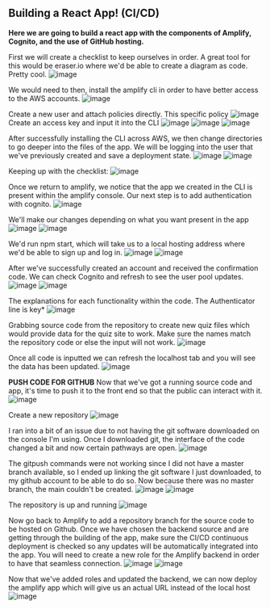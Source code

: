 ## Building a React App! (CI/CD)

**Here we are going to build a react app with the components of Amplify, Cognito, and the use of GitHub hosting.**

First we will create a checklist to keep ourselves in order. A great tool for this would be eraser.io where we'd be able to create a diagram as code. Pretty cool. 
![image](https://github.com/Nateil503/Nateil503.github.io/assets/114696114/af5df273-466b-4924-923a-5a6d9e33b5f1)

We would need to then, install the amplify cli in order to have better access to the AWS accounts. 
![image](https://github.com/Nateil503/Nateil503.github.io/assets/114696114/ab782eb7-44cf-4bcc-b94c-28cd4fd18c49)

Create a new user and attach policies directly. This specific policy
![image](https://github.com/Nateil503/Nateil503.github.io/assets/114696114/bce06285-53f3-40c1-9acb-5a3a063b6c50)
Create an access key and input it into the CLI
![image](https://github.com/Nateil503/Nateil503.github.io/assets/114696114/dc6db5d4-cde7-4d54-ab06-fb75d7b02558)
![image](https://github.com/Nateil503/Nateil503.github.io/assets/114696114/081b92a6-254f-47c2-9ccd-99b299e781d0)
![image](https://github.com/Nateil503/Nateil503.github.io/assets/114696114/4a8f0b03-4553-405f-b51e-10a8037261b7)

After successfully installing the CLI across AWS, we then change directories to go deeper into the files of the app. We will be logging into the user that we've previously created and save a deployment state. 
![image](https://github.com/Nateil503/Nateil503.github.io/assets/114696114/9959d49e-d48a-4b88-8b26-1ff5aae0ccbf)
![image](https://github.com/Nateil503/Nateil503.github.io/assets/114696114/01274059-a1f3-4b91-93f7-97e39183f485)

Keeping up with the checklist:
![image](https://github.com/Nateil503/Nateil503.github.io/assets/114696114/992f305a-75ff-4b3c-8b9b-bb8f7da77af2)

Once we return to amplify, we notice that the app we created in the CLI is present within the amplify console. Our next step is to add authentication with cognito. 
![image](https://github.com/Nateil503/Nateil503.github.io/assets/114696114/c92470c6-fe1e-4e64-87a7-4675eabb6c57)

We'll make our changes depending on what you want present in the app 
![image](https://github.com/Nateil503/Nateil503.github.io/assets/114696114/13d02c56-6c4e-4d8d-8e92-81ae5a76eac3)
![image](https://github.com/Nateil503/Nateil503.github.io/assets/114696114/3a249136-e86d-4782-a819-684659d8a52d)

We'd run npm start, which will take us to a local hosting address where we'd be able to sign up and log in. 
![image](https://github.com/Nateil503/Nateil503.github.io/assets/114696114/0d57daed-7540-4fd4-8760-5147f7075b2f)
![image](https://github.com/Nateil503/Nateil503.github.io/assets/114696114/b7b90d4f-8b43-43dd-b1e5-5278e43a22f3)

After we've successfully created an account and received the confirmation code. We can check Cognito and refresh to see the user pool updates. 
![image](https://github.com/Nateil503/Nateil503.github.io/assets/114696114/41b08536-0785-4755-a9eb-63df343a46dd)
![image](https://github.com/Nateil503/Nateil503.github.io/assets/114696114/8eb85b51-79b1-4817-9fba-d894488ecfe6)

The explanations for each functionality within the code. The Authenticator line is key*
![image](https://github.com/Nateil503/Nateil503.github.io/assets/114696114/e3baf804-25cd-4e10-89b6-ccf1a4050535)

Grabbing source code from the repository to create new quiz files which would provide data for the quiz site to work. Make sure the names match the repository code or else the input will not work. 
![image](https://github.com/Nateil503/Nateil503.github.io/assets/114696114/3e10b41c-80de-462d-b4ae-85417920776e)

Once all code is inputted we can refresh the localhost tab and you will see the data has been updated. 
![image](https://github.com/Nateil503/Nateil503.github.io/assets/114696114/526958ca-4298-4301-b594-b5e2de540ec1)

**PUSH CODE FOR GITHUB**
Now that we've got a running source code and app, it's time to push it to the front end so that the public can interact with it. 
![image](https://github.com/Nateil503/Nateil503.github.io/assets/114696114/887d752c-a505-4be6-859a-b4c73cb81556)

Create a new repository
![image](https://github.com/Nateil503/Nateil503.github.io/assets/114696114/82d5266e-cde5-4980-ad4c-ce49a4eeb109)

I ran into a bit of an issue due to not having the git software downloaded on the console I'm using. Once I downloaded git, the interface of the code changed a bit and now certain pathways are open. 
![image](https://github.com/Nateil503/Nateil503.github.io/assets/114696114/1ee66bf0-5e2c-4f66-9eb1-e6233ced8c81)

The gitpush commands were not working since I did not have a master branch available, so I ended up linking the git software I just downloaded, to my github account to be able to do so. Now because there was no master branch, the main couldn't be created. 
![image](https://github.com/Nateil503/Nateil503.github.io/assets/114696114/205caa79-6885-430b-97b4-f9a172e471a9)
![image](https://github.com/Nateil503/Nateil503.github.io/assets/114696114/0c6d9f29-6b2c-49f1-91d9-c33d3627b6bb)

The repository is up and running 
![image](https://github.com/Nateil503/Nateil503.github.io/assets/114696114/679d2ca4-574d-4607-8355-0b81b4caaa81)

Now go back to Amplify to add a repository branch for the source code to be hosted on Github. Once we have chosen the backend source and are getting through the building of the app, make sure the CI/CD continuous deployment is checked so any updates will be automatically integrated into the app. You will need to create a new role for the Amplify backend in order to have that seamless connection. 
![image](https://github.com/Nateil503/Nateil503.github.io/assets/114696114/17ace537-5d99-4433-8c36-29b8196e5993)
![image](https://github.com/Nateil503/Nateil503.github.io/assets/114696114/15e8ad8a-f440-44cd-ae57-8df3dfd2f53d)


Now that we've added roles and updated the backend, we can now deploy the amplify app which will give us an actual URL instead of the local host
![image](https://github.com/Nateil503/Nateil503.github.io/assets/114696114/d674a995-35d5-4745-98f5-ec0200030416)






